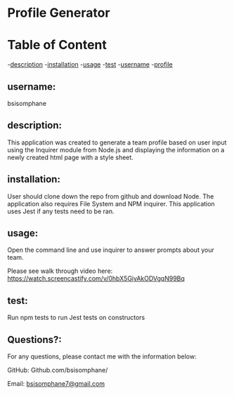   # Profile Generator
  
  # Table of Content
  -[description](#description)
  -[installation](#installation)
  -[usage](#usage)
  -[test](#test)
  -[username](#username)
  -[profile](#profile)
  
 
  ## username:
   bsisomphane
     
  ## description:
   This application was created to generate a team profile based on user input using the Inquirer module from Node.js and displaying the information on a newly created html page with a style sheet.
     
  ## installation:
   User should clone down the repo from github and download Node. The application also requires File System and NPM inquirer. This application uses Jest if any tests need to be ran.
     
  ## usage:
   Open the command line and use inquirer to answer prompts about your team.
   
   Please see walk through video here: https://watch.screencastify.com/v/0hbX5GiyAkODVgqN99Bq
     
  ## test:
  Run npm tests to run Jest tests on constructors
     
  ## Questions?:
  For any questions, please contact me with the information below:
 
  GitHub: Github.com/bsisomphane/

  Email: bsisomphane7@gmail.com
